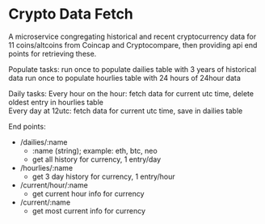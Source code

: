 # Crypto Data Fetch 

A microservice congregating historical and recent cryptocurrency data for 11 coins/altcoins from Coincap and Cryptocompare, then providing api end points for retrieving these. 

Populate tasks: 
run once to populate dailies table with 3 years of historical data
run once to populate hourlies table with 24 hours of 24hour data 

Daily tasks:
Every hour on the hour: fetch data for current utc time, delete oldest entry in hourlies table  
Every day at 12utc: fetch data for current utc time, save in dailies table 


End points: 

* /dailies/:name 
    * :name (string); example: eth, btc, neo
    * get all history for currency, 1 entry/day
* /hourlies/:name
    * get 3 day history for currency, 1 entry/hour
* /current/hour/:name
    * get current hour info for currency
* /current/:name
    * get most current info for currency
